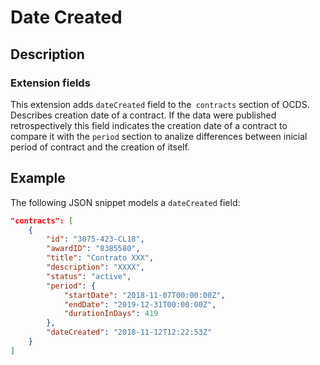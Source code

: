 # Date Created 

## Description 
### Extension fields 
This extension adds `dateCreated` field to the` contracts` section of OCDS.
Describes creation date of a contract. If the data were published retrospectively this field
indicates the creation date of a contract to compare it with the `period` section to analize differences 
between inicial period of contract and the creation of itself.

## Example

The following JSON snippet models a `dateCreated` field:

```json
"contracts": [
	{
		"id": "3075-423-CL18",
		"awardID": "8385580",
		"title": "Contrato XXX",
		"description": "XXXX",
		"status": "active",
		"period": {
			"startDate": "2018-11-07T00:00:00Z",
			"endDate": "2019-12-31T00:00:00Z",
			"durationInDays": 419
		},		
		"dateCreated": "2018-11-12T12:22:53Z"
	}
]
```
